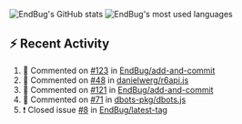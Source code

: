 ![EndBug's GitHub stats](https://github-readme-stats.vercel.app/api?username=endbug&show_icons=true)
![EndBug's most used languages](https://github-readme-stats.vercel.app/api/top-langs/?username=endbug&layout=compact)

## ⚡ Recent Activity

<!--START_SECTION:activity-->
1. 💬 Commented on [#123](https://github.com//EndBug/add-and-commit/issues/123) in [EndBug/add-and-commit](https://github.com//EndBug/add-and-commit)
2. 💬 Commented on [#48](https://github.com//danielwerg/r6api.js/issues/48) in [danielwerg/r6api.js](https://github.com//danielwerg/r6api.js)
3. 💬 Commented on [#121](https://github.com//EndBug/add-and-commit/issues/121) in [EndBug/add-and-commit](https://github.com//EndBug/add-and-commit)
4. 💬 Commented on [#71](https://github.com//dbots-pkg/dbots.js/issues/71) in [dbots-pkg/dbots.js](https://github.com//dbots-pkg/dbots.js)
5. ❗️ Closed issue [#8](https://github.com//EndBug/latest-tag/issues/8) in [EndBug/latest-tag](https://github.com//EndBug/latest-tag)
<!--END_SECTION:activity-->
